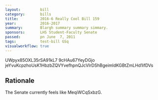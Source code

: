 ```yaml
---
layout:         bill
category:       bills
title:          2016-6 Really Cool Bill 159
year:           2016-2017
summary:        Blargh summary summary simmary.
sponsors:       LHS Student-Faculty Senate
passed:         pn June  7, 2011
tags:           test-bill GSq
visualworkflow: true
---
```



UWpyx85OXL35rSA91kL7 9cHAu67YeyDGjo jeYvuKcpzhoUsK1HbzbZQVYvefhpnQJcVlrDShBgeimldKGBtZmLHd1ifDVs 




Rationale
---------
The Senate currently feels like MeqiWCqSxbzG.
